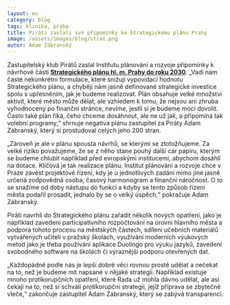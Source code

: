 ```yaml
---
layout: eu
category: blog
tags: klinika, praha
title: Piráti zaslali své připomínky ke Strategickému plánu Prahy
image: /assets/images/blog/strat.png
autor: Adam Zábranský
---
```


Zastupitelský klub Pirátů zaslal Institutu plánování a rozvoje připomínky k návrhové části **[Strategického plánu hl. m. Prahy do roku 2030](http://www.iprpraha.cz/uploads/assets/strategicky_plan_navrh_02_2016_digitalni.pdf)**. „Vadí nám časté nekonkrétní formulace, které snižují vypovídací hodnotu Strategického plánu, a chybějí nám jasně definované strategické investice spolu s upřesněním, jak je budeme realizovat. Plán obsahuje velké množství aktivit, které město může dělat, ale vzhledem k tomu, že nejsou ani zhruba vyhodnoceny po finanční stránce, nevíme, jestli si je budeme moci dovolit. Často také plán říká, čeho chceme dosáhnout, ale ne už jak, a připomíná tak volební programy,“ shrnuje negativa plánu zastupitel za Piráty Adam Zábranský, který si prostudoval celých jeho 200 stran.

„Zároveň je ale v plánu spousta návrhů, se kterými se ztotožňujeme. Za velké riziko považujeme, že se z něho stane pouhý další cár papíru, kterým se budeme chlubit například před evropskými institucemi, abychom dosáhli na dotace. Klíčová je tak realizace plánu. Institut plánování a rozvoje chce v Praze zavést projektové řízení, kdy je u jednotlivých zadání mimo jiné jasně určená zodpovědná osoba, časový harmonogram a finanční náročnost. O to se snažíme od doby nástupu do funkcí a kdyby se tento způsob řízení města podařil prosadit, jednalo by se o velký úspěch,“ pokračuje Adam Zábranský.

Piráti navrhli do Strategického plánu zařadit několik nových opatření, jako je například zavedení participativního rozpočtování na úrovni hlavního města a podpora tohoto procesu na městských částech, sdílení učebních materiálů vytvářených učiteli v pražský školách, využívání moderních výukových metod jako je třeba používání aplikace Duolingo pro výuku jazyků, zavedení svobodného software na školách či výraznější podporu otevřených dat.

„Každopádně podle nás je lepší dobré věci rovnou prostě udělat a nečekat na to, než je budeme mít napsané v nějaké strategii. Například existuje mnoho protikorupčních opatření, které Rada už mohla dávno udělat, ale asi čekají na to, než si schválí protikorupční strategii, jejíž příprava se zbytečně vleče,“ zakončuje zastupitel Adam Zábranský, který se zabývá transparencí.

